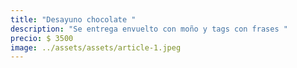 ```yaml
---
title: "Desayuno chocolate "
description: "Se entrega envuelto con moño y tags con frases "
precio: $ 3500
image: ../assets/assets/article-1.jpeg
---
```

